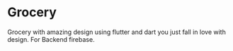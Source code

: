 # Grocery
Grocery with amazing design using flutter and dart you just fall in love with design.
For Backend firebase.
